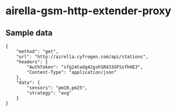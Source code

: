 # airella-gsm-http-extender-proxy

## Sample data
```
{
	"method": "get",
	"url": "http://airella.cyfrogen.com/api/stations",
	"headers": {
		"AuthToken": "sfg24tadg42gshSR433GFSsfhHE3",
		"Content-Type": "application/json"
	},
	"data": {
		"sensors": "pm10,pm25",
		"strategy": "avg"
	}
}
```